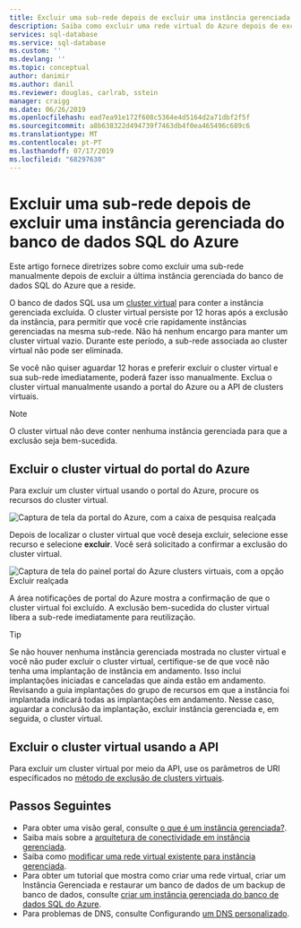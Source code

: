 ```yaml
---
title: Excluir uma sub-rede depois de excluir uma instância gerenciada do banco de dados SQL do Azure | Microsoft Docs
description: Saiba como excluir uma rede virtual do Azure depois de excluir uma instância gerenciada do banco de dados SQL do Azure.
services: sql-database
ms.service: sql-database
ms.custom: ''
ms.devlang: ''
ms.topic: conceptual
author: danimir
ms.author: danil
ms.reviewer: douglas, carlrab, sstein
manager: craigg
ms.date: 06/26/2019
ms.openlocfilehash: ead7ea91e172f608c5364e4d5164d2a71dbf2f5f
ms.sourcegitcommit: a8b638322d494739f7463db4f0ea465496c689c6
ms.translationtype: MT
ms.contentlocale: pt-PT
ms.lasthandoff: 07/17/2019
ms.locfileid: "68297630"
---
```

# <a name="delete-a-subnet-after-deleting-an-azure-sql-database-managed-instance"></a>Excluir uma sub-rede depois de excluir uma instância gerenciada do banco de dados SQL do Azure

Este artigo fornece diretrizes sobre como excluir uma sub-rede manualmente depois de excluir a última instância gerenciada do banco de dados SQL do Azure que a reside.

O banco de dados SQL usa um [cluster virtual](sql-database-managed-instance-connectivity-architecture.md#virtual-cluster-connectivity-architecture) para conter a instância gerenciada excluída. O cluster virtual persiste por 12 horas após a exclusão da instância, para permitir que você crie rapidamente instâncias gerenciadas na mesma sub-rede. Não há nenhum encargo para manter um cluster virtual vazio. Durante este período, a sub-rede associada ao cluster virtual não pode ser eliminada.

Se você não quiser aguardar 12 horas e preferir excluir o cluster virtual e sua sub-rede imediatamente, poderá fazer isso manualmente. Exclua o cluster virtual manualmente usando a portal do Azure ou a API de clusters virtuais.

> [!NOTE]
> O cluster virtual não deve conter nenhuma instância gerenciada para que a exclusão seja bem-sucedida.

## <a name="delete-virtual-cluster-from-the-azure-portal"></a>Excluir o cluster virtual do portal do Azure

Para excluir um cluster virtual usando o portal do Azure, procure os recursos do cluster virtual.

![Captura de tela da portal do Azure, com a caixa de pesquisa realçada](./media/sql-database-managed-instance-delete-virtual-cluster/virtual-clusters-search.png)

Depois de localizar o cluster virtual que você deseja excluir, selecione esse recurso e selecione **excluir**. Você será solicitado a confirmar a exclusão do cluster virtual.

![Captura de tela do painel portal do Azure clusters virtuais, com a opção Excluir realçada](./media/sql-database-managed-instance-delete-virtual-cluster/virtual-clusters-delete.png)

A área notificações de portal do Azure mostra a confirmação de que o cluster virtual foi excluído. A exclusão bem-sucedida do cluster virtual libera a sub-rede imediatamente para reutilização.

> [!TIP]
> Se não houver nenhuma instância gerenciada mostrada no cluster virtual e você não puder excluir o cluster virtual, certifique-se de que você não tenha uma implantação de instância em andamento. Isso inclui implantações iniciadas e canceladas que ainda estão em andamento. Revisando a guia implantações do grupo de recursos em que a instância foi implantada indicará todas as implantações em andamento. Nesse caso, aguardar a conclusão da implantação, excluir instância gerenciada e, em seguida, o cluster virtual.

## <a name="delete-virtual-cluster-by-using-the-api"></a>Excluir o cluster virtual usando a API

Para excluir um cluster virtual por meio da API, use os parâmetros de URI especificados no [método de exclusão de clusters virtuais](https://docs.microsoft.com/rest/api/sql/virtualclusters/delete).

## <a name="next-steps"></a>Passos Seguintes

- Para obter uma visão geral, consulte [o que é um instância gerenciada?](sql-database-managed-instance.md).
- Saiba mais sobre a [arquitetura de conectividade em instância gerenciada](sql-database-managed-instance-connectivity-architecture.md).
- Saiba como [modificar uma rede virtual existente para instância gerenciada](sql-database-managed-instance-configure-vnet-subnet.md).
- Para obter um tutorial que mostra como criar uma rede virtual, criar um Instância Gerenciada e restaurar um banco de dados de um backup de banco de dados, consulte [criar um instância gerenciada do banco de dados SQL do Azure](sql-database-managed-instance-get-started.md).
- Para problemas de DNS, consulte Configurando [um DNS personalizado](sql-database-managed-instance-custom-dns.md).
